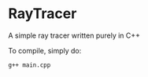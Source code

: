 # RayTracer

A simple ray tracer written purely in C++

To compile, simply do:  

```
g++ main.cpp  
```
